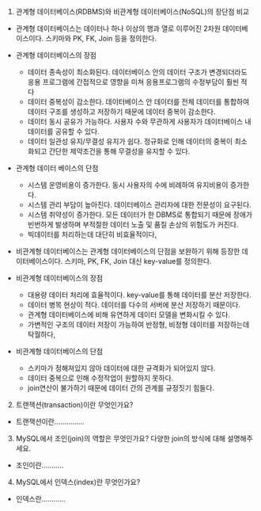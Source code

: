 1. 관계형 데이터베이스(RDBMS)와 비관계형 데이터베이스(NoSQL)의 장단점 비교

- 관계형 데이터베이스는 데이터나 하나 이상의 행과 열로 이루어진 2차원 데이터베이스이다. 스키마와 PK, FK, Join 등을 정의한다.
- 관계형 데이터베이스의 장점
  -  데이터 종속성이 최소화된다. 데이터베이스 안의 데이터 구조가 변경되더라도 응용 프로그램에 간접적으로 영향을 미쳐 응용프로그램의 수정부담이 훨씬 적다
  -  데이터 중복성이 감소한다. 데이터베이스 안 데이터를 전체 데이터를 통합하여 데이터 구조를 생성하고 저장하기 때문에 데이터 중복이 감소한다.
  -  데이터 동시 공유가 가능하다. 사용자 수와 무관하게 사용자가 데이터베이스 내 데이터를 공유할 수 있다.
  -  데이터 일관성 유지/무결성 유지가 쉽다. 정규화로 인해 데이터의 중복이 최소화되고 간단한 제약조건을 통해 무결성을 유지할 수 있다.
- 관계형 데이터 베이스의 단점
  - 시스템 운영비용이 증가한다. 동시 사용자의 수에 비례하여 유지비용이 증가한다.
  - 시스템 관리 부담이 높아진다. 데이터베이스 관리자에 대한 전문성이 요구된다.
  - 시스템 취약성이 증가한다. 모든 데이터가 한 DBMS로 통합되기 때문에 장애가 빈번하게 발생하며 부적절한 데이터 노출 및 품질 손상의 위험도가 커진다.
  - 빅데이터를 처리하는데 대단히 비효율적이다,
 
- 비관계형 데이터베이스는 관계형 데이터베이스의 단점을 보완하기 위해 등장한 데이터베이스이다. 스키마, PK, FK, Join 대신 key-value를 정의한다. 
- 비관계형 데이터베이스의 장점
  - 대용량 데이터 처리에 효율적이다. key-value를 통해 데이터를 분산 저장한다.
  - 데이터 병목 현상이 적다. 데이터를 다수의 서버에 분산 저장하기 때문이다.
  - 관계형 데이터베이스에 비해 유연하게 데이터 모델을 변화시킬 수 있다.
  - 가변적인 구조의 데이터 저장이 가능하여 반정형, 비정형 데이터를 저장하는데 탁월하다,
- 비관계형 데이터베이스의 단점
  - 스키마가 정해져있지 않아 데이터에 대한 규격화가 되어있지 않다.
  - 데이터 중복으로 인해 수정작업이 원할하지 못하다.
  - join연산이 불가하기 때문에 데이터 간의 관계를 규정짓기 힘들다.

2. 트랜잭션(transaction)이란 무엇인가요?

- 트랜잭션이란...............

3. MySQL에서 조인(join)의 역할은 무엇인가요? 다양한 join의 방식에 대해 설명해주세요.

- 조인이란...........

4. MySQL에서 인덱스(index)란 무엇인가요?

- 인덱스란............
